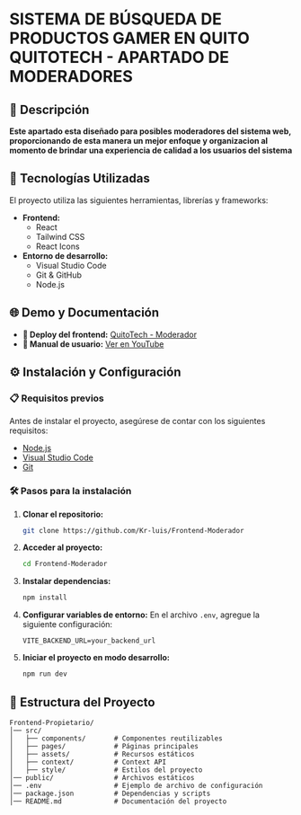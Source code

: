 # SISTEMA DE BÚSQUEDA DE PRODUCTOS GAMER EN QUITO **QUITOTECH** - APARTADO DE MODERADORES

## 📌 Descripción

**Este apartado esta diseñado para posibles moderadores del sistema web, proporcionando de esta manera un mejor enfoque y organizacion al momento de brindar una experiencia de calidad a los usuarios del sistema**

## 🚀 Tecnologías Utilizadas

El proyecto utiliza las siguientes herramientas, librerías y frameworks:

- **Frontend:**
  - React
  - Tailwind CSS
  - React Icons
- **Entorno de desarrollo:**
  - Visual Studio Code
  - Git & GitHub
  - Node.js

## 🌐 Demo y Documentación

- **📢 Deploy del frontend:** [QuitoTech - Moderador](https://frontend-qt.onrender.com)
- **📖 Manual de usuario:** [Ver en YouTube](https://youtu.be/2zRKkX10ldg)

## ⚙️ Instalación y Configuración

### 📋 Requisitos previos
Antes de instalar el proyecto, asegúrese de contar con los siguientes requisitos:

- [Node.js](https://nodejs.org/)
- [Visual Studio Code](https://code.visualstudio.com/)
- [Git](https://git-scm.com/)

### 🛠 Pasos para la instalación

1. **Clonar el repositorio:**
   ```bash
   git clone https://github.com/Kr-luis/Frontend-Moderador
   ```
2. **Acceder al proyecto:**
   ```bash
   cd Frontend-Moderador
   ```
3. **Instalar dependencias:**
   ```bash
   npm install
   ```
4. **Configurar variables de entorno:**
   En el archivo `.env`, agregue la siguiente configuración:
   ```plaintext
   VITE_BACKEND_URL=your_backend_url
   ```
5. **Iniciar el proyecto en modo desarrollo:**
   ```bash
   npm run dev
   ```

## 📜 Estructura del Proyecto

```plaintext
Frontend-Propietario/
│── src/
│   ├── components/       # Componentes reutilizables
│   ├── pages/            # Páginas principales
│   ├── assets/           # Recursos estáticos
│   ├── context/          # Context API
│   ├── style/            # Estilos del proyecto
│── public/               # Archivos estáticos
│── .env                  # Ejemplo de archivo de configuración
│── package.json          # Dependencias y scripts
│── README.md             # Documentación del proyecto
```




